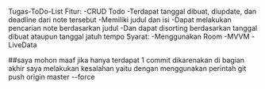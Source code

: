 Tugas-ToDo-List
Fitur:
  -CRUD Todo
  -Terdapat tanggal dibuat, diupdate, dan deadline dari note tersebut
  -Memiliki judul dan isi
  -Dapat melakukan pencarian note berdasarkan judul
  -Dan dapat disorting berdasarkan tanggal dibuat ataupun tanggal jatuh tempo
 Syarat:
  -Menggunakan Room
  -MVVM
  -LiveData
  
  ##saya mohon maaf jika hanya terdapat 1 commit dikarenakan di bagian akhir saya melakukan kesalahan yaitu dengan menggunakan perintah git push origin master --force
